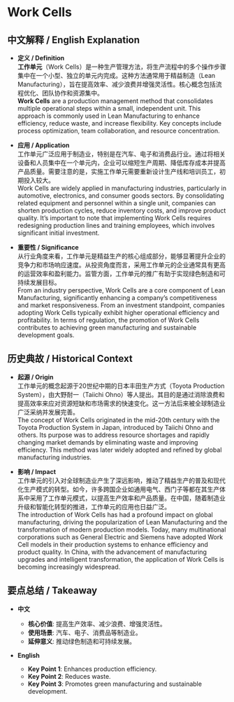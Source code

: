# Work Cells

## 中文解释 / English Explanation

* **定义 / Definition**  
  **工作单元**（Work Cells）是一种生产管理方法，将生产流程中的多个操作步骤集中在一个小型、独立的单元内完成。这种方法通常用于精益制造（Lean Manufacturing），旨在提高效率、减少浪费并增强灵活性。核心概念包括流程优化、团队协作和资源集中。  
  **Work Cells** are a production management method that consolidates multiple operational steps within a small, independent unit. This approach is commonly used in Lean Manufacturing to enhance efficiency, reduce waste, and increase flexibility. Key concepts include process optimization, team collaboration, and resource concentration.

* **应用 / Application**  
  工作单元广泛应用于制造业，特别是在汽车、电子和消费品行业。通过将相关设备和人员集中在一个单元内，企业可以缩短生产周期、降低库存成本并提高产品质量。需要注意的是，实施工作单元需要重新设计生产线和培训员工，初期投入较大。  
  Work Cells are widely applied in manufacturing industries, particularly in automotive, electronics, and consumer goods sectors. By consolidating related equipment and personnel within a single unit, companies can shorten production cycles, reduce inventory costs, and improve product quality. It’s important to note that implementing Work Cells requires redesigning production lines and training employees, which involves significant initial investment.

* **重要性 / Significance**  
  从行业角度来看，工作单元是精益生产的核心组成部分，能够显著提升企业的竞争力和市场响应速度。从投资角度而言，采用工作单元的企业通常具有更高的运营效率和盈利能力。监管方面，工作单元的推广有助于实现绿色制造和可持续发展目标。  
  From an industry perspective, Work Cells are a core component of Lean Manufacturing, significantly enhancing a company’s competitiveness and market responsiveness. From an investment standpoint, companies adopting Work Cells typically exhibit higher operational efficiency and profitability. In terms of regulation, the promotion of Work Cells contributes to achieving green manufacturing and sustainable development goals.

## 历史典故 / Historical Context

* **起源 / Origin**  
  工作单元的概念起源于20世纪中期的日本丰田生产方式（Toyota Production System），由大野耐一（Taiichi Ohno）等人提出。其目的是通过消除浪费和提高效率来应对资源短缺和市场需求的快速变化。这一方法后来被全球制造业广泛采纳并发展完善。  
  The concept of Work Cells originated in the mid-20th century with the Toyota Production System in Japan, introduced by Taiichi Ohno and others. Its purpose was to address resource shortages and rapidly changing market demands by eliminating waste and improving efficiency. This method was later widely adopted and refined by global manufacturing industries.

* **影响 / Impact**  
  工作单元的引入对全球制造业产生了深远影响，推动了精益生产的普及和现代化生产模式的转型。如今，许多跨国企业如通用电气、西门子等都在其生产体系中采用了工作单元模式，以提高生产效率和产品质量。在中国，随着制造业升级和智能化转型的推进，工作单元的应用也日益广泛。  
  The introduction of Work Cells has had a profound impact on global manufacturing, driving the popularization of Lean Manufacturing and the transformation of modern production models. Today, many multinational corporations such as General Electric and Siemens have adopted Work Cell models in their production systems to enhance efficiency and product quality. In China, with the advancement of manufacturing upgrades and intelligent transformation, the application of Work Cells is becoming increasingly widespread.

## 要点总结 / Takeaway

* **中文**  
  - **核心价值**: 提高生产效率、减少浪费、增强灵活性。
  - **使用场景**: 汽车、电子、消费品等制造业。
  - **延伸意义**: 推动绿色制造和可持续发展。

* **English**  
  - **Key Point 1**: Enhances production efficiency.
  - **Key Point 2**: Reduces waste.
  - **Key Point 3**: Promotes green manufacturing and sustainable development.